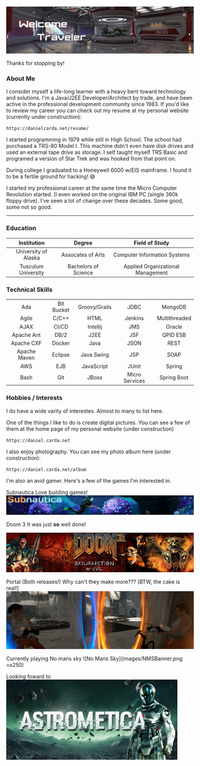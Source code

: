 ![Welcome](images/TopMainBanner.png)  

Thanks for stopping by!

### About Me

I consider myself a life-long learner with a heavy bent toward technology and solutions.  I'm a Java/J2EE Developer/Architect by trade, and have been active in the professional development community since 1983.  If you'd like to review my career you can check out my resume at my personal website (currently under construction):

    https://danielcarda.net/resume/
    
I started programming in 1979 while still in High School.  The school had purchased a TRS-80 Model I.  This machine didn't even have disk drives and used an external tape drive as storage.  I self taught myself TRS Basic and programed a version of Star Trek and was hooked from that point on.

During college I graduated to a Honeywell 6000 w/EIS mainframe.  I found it to be a fertile ground for hacking!  😄

I started my professional career at the same time the Micro Computer Revolution started.  (I even worked on the original IBM PC (single 360k floppy drive).  I've seen a lot of change over these decades.  Some good, some not so good.

----

### Education
<div align="center">

| Institution          | Degree               | Field of Study                    |
|:--------------------:|:--------------------:|:---------------------------------:|
| University of Alaska | Assocates of Arts    | Computer Information Systems      | 
| Tusculum University  | Bachelors of Science | Applied Organizational Management |

</div>

### Technical Skills
<div align="center">

|              |            |                                |               |            |
|:------------:|:----------:|:------------------------------:|:-------------:|:----------:|
| Ada          | Bit Bucket | Groovy/Grails | JDBC           | MongoDB       | Spring MVC |
| Agile        | C/C++      | HTML          | Jenkins        | Multithreaded | SCRUM      |
| AJAX         | CI/CD      | Intellij      | JMS            | Oracle        | SQL        |
| Apache Ant   | DB/2       | J2EE          | JSF            | QPID ESB      | WebLogic   |
| Apache CXF   | Docker     | Java          | JSON           | REST          | WebSphere  |
| Apache Maven | Eclipse    | Java Swing    | JSP            | SOAP          | Wildfly    |
| AWS          | EJB        | JavaScript    | JUnit          | Spring        | XML        |
| Bash         | Git        | JBoss         | Micro Services | Spring Boot   |            |
</div>


### Hobbies / Interests

I do have a wide varity of interestes.  Almost to many to list here.  

One of the things I like to do is create digital pictures.  You can see a few of them at the home page of my personal website  (under construction)

    https://daniel.carda.net

I also enjoy photography.  You can see my photo album here (under construction):

    https://daniel.carda.net/album

I'm also an avid gamer.  Here's a few of the games I'm interested in.

Subnautica
Love building games!
![Subnautica](images/SubnauticaBanner.png)  

Doom 3
It was just <b>so</b> well done!

![Doom 3](images/Doom3Banner.png)  

Portal (Both releases!)
Why can't they make more???  [BTW, the cake is real!]
![Portal](images/PortalBanner.png)  


Currently playing
No mans sky
![No Mans Sky](images/NMSBanner.png  =x250)  

Looking foward to<br>
![Astrometica](images/AstrometicaBanner.png)  




<!--
**dcarda/dcarda** is a ✨ _special_ ✨ repository because its `README.md` (this file) appears on your GitHub profile.

Here are some ideas to get you started:

- 🔭 I’m currently working on ...
- 🌱 I’m currently learning ...
- 👯 I’m looking to collaborate on ...
- 🤔 I’m looking for help with ...
- 💬 Ask me about ...
- 📫 How to reach me: ...
- 😄 Pronouns: ...
- ⚡ Fun fact: ...
-->
